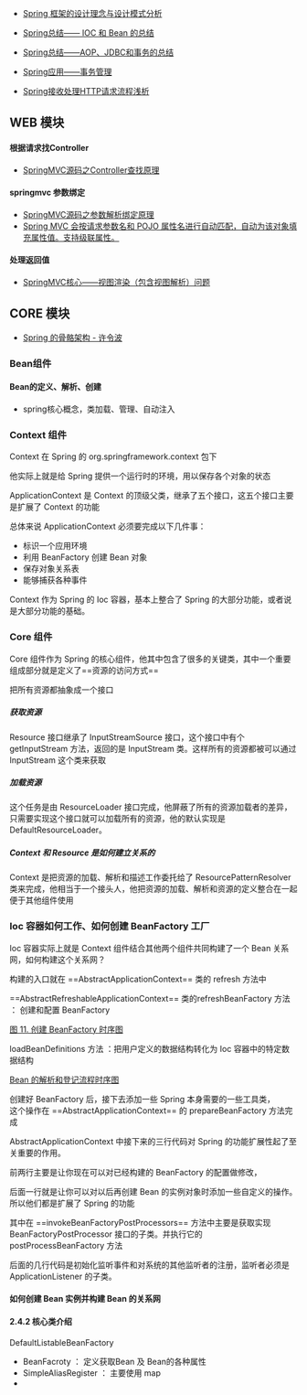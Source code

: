 - [Spring 框架的设计理念与设计模式分析](https://www.ibm.com/developerworks/cn/java/j-lo-spring-principle/)

- [Spring总结—— IOC 和 Bean 的总结](https://www.cnblogs.com/solverpeng/p/5689360.html)

- [Spring总结——AOP、JDBC和事务的总结](https://www.cnblogs.com/solverpeng/p/5724806.html)

- [Spring应用——事务管理](https://www.cnblogs.com/solverpeng/p/5720740.html)
- [Spring接收处理HTTP请求流程浅析](https://blog.csdn.net/LeiXiaoTao_Java/article/details/83542907)

## WEB 模块
#### 根据请求找Controller
- [SpringMVC源码之Controller查找原理](https://www.cnblogs.com/w-y-c-m/p/8416630.html)

#### springmvc 参数绑定
- [SpringMVC源码之参数解析绑定原理](https://www.cnblogs.com/w-y-c-m/p/8443892.html)
- [Spring MVC 会按请求参数名和 POJO 属性名进行自动匹配，自动为该对象填充属性值。支持级联属性。](https://www.cnblogs.com/solverpeng/p/5733310.html)

#### 处理返回值
- [SpringMVC核心——视图渲染（包含视图解析）问题](https://www.cnblogs.com/solverpeng/p/5743609.html)


## CORE 模块
- [Spring 的骨骼架构 - 许令波](https://www.ibm.com/developerworks/cn/java/j-lo-spring-principle/)

### Bean组件
#### Bean的定义、解析、创建
- spring核心概念，类加载、管理、自动注入 

### Context 组件
Context 在 Spring 的 org.springframework.context 包下

他实际上就是给 Spring 提供一个运行时的环境，用以保存各个对象的状态

ApplicationContext 是 Context 的顶级父类，继承了五个接口，这五个接口主要是扩展了 Context 的功能

总体来说 ApplicationContext 必须要完成以下几件事：

- 标识一个应用环境
- 利用 BeanFactory 创建 Bean 对象
- 保存对象关系表
- 能够捕获各种事件

Context 作为 Spring 的 Ioc 容器，基本上整合了 Spring 的大部分功能，或者说是大部分功能的基础。

### Core 组件
Core 组件作为 Spring 的核心组件，他其中包含了很多的关键类，其中一个重要组成部分就是定义了==资源的访问方式==

把所有资源都抽象成一个接口

##### 获取资源 
Resource 接口继承了 InputStreamSource 接口，这个接口中有个 getInputStream 方法，返回的是 InputStream 类。这样所有的资源都被可以通过 InputStream 这个类来获取

##### 加载资源
这个任务是由 ResourceLoader 接口完成，他屏蔽了所有的资源加载者的差异，只需要实现这个接口就可以加载所有的资源，他的默认实现是 DefaultResourceLoader。

##### Context 和 Resource 是如何建立关系的
Context 是把资源的加载、解析和描述工作委托给了 ResourcePatternResolver 类来完成，他相当于一个接头人，他把资源的加载、解析和资源的定义整合在一起便于其他组件使用

### Ioc 容器如何工作、如何创建 BeanFactory 工厂
Ioc 容器实际上就是 Context 组件结合其他两个组件共同构建了一个 Bean 关系网，如何构建这个关系网？

构建的入口就在 ==AbstractApplicationContext== 类的 refresh 方法中

==AbstractRefreshableApplicationContext== 类的refreshBeanFactory 方法 ： 创建和配置 BeanFactory

[图 11. 创建 BeanFactory 时序图](https://www.ibm.com/developerworks/cn/java/j-lo-spring-principle/origin_image010.png)

loadBeanDefinitions 方法 ：把用户定义的数据结构转化为 Ioc 容器中的特定数据结构

[Bean 的解析和登记流程时序图](https://www.ibm.com/developerworks/cn/java/j-lo-spring-principle/origin_image011.png)

创建好 BeanFactory 后，接下去添加一些 Spring 本身需要的一些工具类，     
这个操作在 ==AbstractApplicationContext== 的 prepareBeanFactory 方法完成

AbstractApplicationContext 中接下来的三行代码对 Spring 的功能扩展性起了至关重要的作用。

前两行主要是让你现在可以对已经构建的 BeanFactory 的配置做修改，

后面一行就是让你可以对以后再创建 Bean 的实例对象时添加一些自定义的操作。所以他们都是扩展了 Spring 的功能

其中在 ==invokeBeanFactoryPostProcessors== 方法中主要是获取实现 BeanFactoryPostProcessor 接口的子类。并执行它的 postProcessBeanFactory 方法

后面的几行代码是初始化监听事件和对系统的其他监听者的注册，监听者必须是 ApplicationListener 的子类。

#### 如何创建 Bean 实例并构建 Bean 的关系网



#### 2.4.2 核心类介绍
DefaultListableBeanFactory

-  BeanFacroty ： 定义获取Bean 及 Bean的各种属性
-  SimpleAliasRegister ： 主要使用 map
-  



